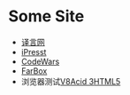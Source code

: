 Some Site
=========

+	[译言网](http://www.yeeyan.org/)
+	[iPresst](http://www.ipresst.com/)
+   [CodeWars](http://www.codewars.com/)
+   [FarBox](https://www.farbox.com/)
+   浏览器测试[V8](http://v8.googlecode.com/svn/data/benchmarks/v6/run.html)[Acid 3](http://acid3.acidtests.org/)[HTML5](
http://www.html5test.com/)
